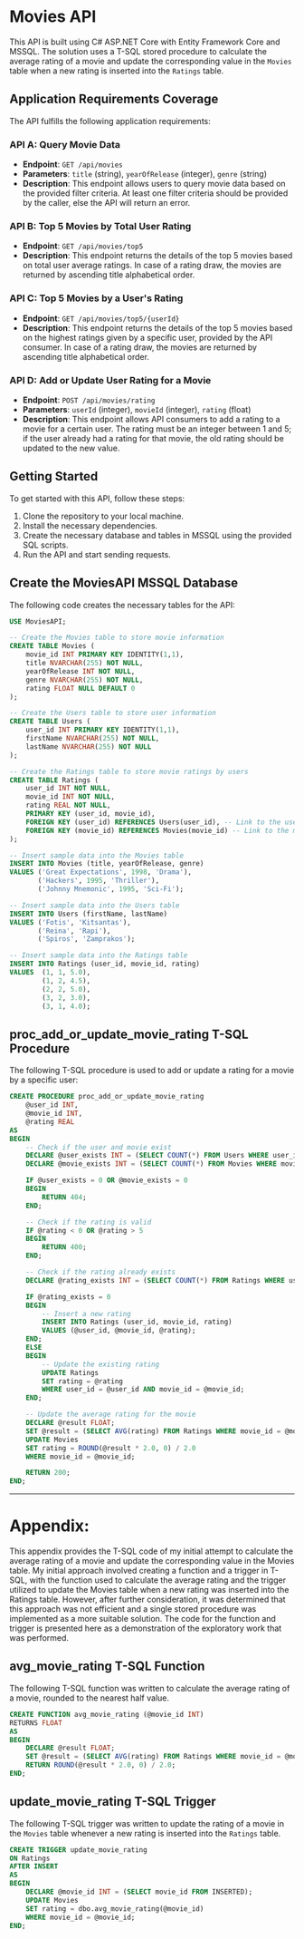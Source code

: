# Movies API

This API is built using C# ASP.NET Core with Entity Framework Core and MSSQL.
The solution uses a T-SQL stored procedure to calculate the average rating of a movie and update the corresponding value in the `Movies` table when a new rating is inserted into the `Ratings` table.

## Application Requirements Coverage

The API fulfills the following application requirements:

### API A: Query Movie Data
- **Endpoint**: `GET /api/movies`
- **Parameters**: `title` (string), `yearOfRelease` (integer), `genre` (string)
- **Description**: This endpoint allows users to query movie data based on the provided filter criteria. At least one filter criteria should be provided by the caller, else the API will return an error.

### API B: Top 5 Movies by Total User Rating
- **Endpoint**: `GET /api/movies/top5`
- **Description**: This endpoint returns the details of the top 5 movies based on total user average ratings. In case of a rating draw, the movies are returned by ascending title alphabetical order.

### API C: Top 5 Movies by a User's Rating
- **Endpoint**: `GET /api/movies/top5/{userId}`
- **Description**: This endpoint returns the details of the top 5 movies based on the highest ratings given by a specific user, provided by the API consumer. In case of a rating draw, the movies are returned by ascending title alphabetical order.

### API D: Add or Update User Rating for a Movie
- **Endpoint**: `POST /api/movies/rating`
- **Parameters**: `userId` (integer), `movieId` (integer), `rating` (float)
- **Description**: This endpoint allows API consumers to add a rating to a movie for a certain user. The rating must be an integer between 1 and 5; if the user already had a rating for that movie, the old rating should be updated to the new value.

## Getting Started

To get started with this API, follow these steps:

1. Clone the repository to your local machine.
2. Install the necessary dependencies.
3. Create the necessary database and tables in MSSQL using the provided SQL scripts.
4. Run the API and start sending requests.

## Create the MoviesAPI MSSQL Database

The following code creates the necessary tables for the API:

```sql
USE MoviesAPI;

-- Create the Movies table to store movie information
CREATE TABLE Movies (
    movie_id INT PRIMARY KEY IDENTITY(1,1),
    title NVARCHAR(255) NOT NULL,
    yearOfRelease INT NOT NULL,
    genre NVARCHAR(255) NOT NULL,
    rating FLOAT NULL DEFAULT 0
);

-- Create the Users table to store user information
CREATE TABLE Users (
    user_id INT PRIMARY KEY IDENTITY(1,1),
    firstName NVARCHAR(255) NOT NULL,
    lastName NVARCHAR(255) NOT NULL
);

-- Create the Ratings table to store movie ratings by users
CREATE TABLE Ratings (
    user_id INT NOT NULL,
    movie_id INT NOT NULL,
    rating REAL NOT NULL,
    PRIMARY KEY (user_id, movie_id),
    FOREIGN KEY (user_id) REFERENCES Users(user_id), -- Link to the user_id in the Users table
    FOREIGN KEY (movie_id) REFERENCES Movies(movie_id) -- Link to the movie_id in the Movies table
);

-- Insert sample data into the Movies table
INSERT INTO Movies (title, yearOfRelease, genre)
VALUES ('Great Expectations', 1998, 'Drama'), 
       ('Hackers', 1995, 'Thriller'), 
       ('Johnny Mnemonic', 1995, 'Sci-Fi');

-- Insert sample data into the Users table
INSERT INTO Users (firstName, lastName)
VALUES ('Fotis', 'Kitsantas'), 
       ('Reina', 'Rapi'),
       ('Spiros', 'Zamprakos');

-- Insert sample data into the Ratings table
INSERT INTO Ratings (user_id, movie_id, rating)
VALUES  (1, 1, 5.0),
        (1, 2, 4.5),
        (2, 2, 5.0),
        (3, 2, 3.0),
        (3, 1, 4.0);
```

## proc_add_or_update_movie_rating T-SQL Procedure

The following T-SQL procedure is used to add or update a rating for a movie by a specific user:

```sql
CREATE PROCEDURE proc_add_or_update_movie_rating
    @user_id INT,
    @movie_id INT,
    @rating REAL
AS
BEGIN
    -- Check if the user and movie exist
    DECLARE @user_exists INT = (SELECT COUNT(*) FROM Users WHERE user_id = @user_id);
    DECLARE @movie_exists INT = (SELECT COUNT(*) FROM Movies WHERE movie_id = @movie_id);

    IF @user_exists = 0 OR @movie_exists = 0
    BEGIN
        RETURN 404;
    END;

    -- Check if the rating is valid
    IF @rating < 0 OR @rating > 5
    BEGIN
        RETURN 400;
    END;

    -- Check if the rating already exists
    DECLARE @rating_exists INT = (SELECT COUNT(*) FROM Ratings WHERE user_id = @user_id AND movie_id = @movie_id);

    IF @rating_exists = 0
    BEGIN
        -- Insert a new rating
        INSERT INTO Ratings (user_id, movie_id, rating)
        VALUES (@user_id, @movie_id, @rating);
    END;
    ELSE
    BEGIN
        -- Update the existing rating
        UPDATE Ratings
        SET rating = @rating
        WHERE user_id = @user_id AND movie_id = @movie_id;
    END;

    -- Update the average rating for the movie
    DECLARE @result FLOAT;
    SET @result = (SELECT AVG(rating) FROM Ratings WHERE movie_id = @movie_id);
    UPDATE Movies
    SET rating = ROUND(@result * 2.0, 0) / 2.0
    WHERE movie_id = @movie_id;

    RETURN 200;
END;
```



---



# Appendix:

This appendix provides the T-SQL code of my initial attempt to calculate the average rating of a movie and update the corresponding value in the Movies table. My initial approach involved creating a function and a trigger in T-SQL, with the function used to calculate the average rating and the trigger utilized to update the Movies table when a new rating was inserted into the Ratings table. However, after further consideration, it was determined that this approach was not efficient and a single stored procedure was implemented as a more suitable solution. The code for the function and trigger is presented here as a demonstration of the exploratory work that was performed.

## avg_movie_rating T-SQL Function

The following T-SQL function was written to calculate the average rating of a movie, rounded to the nearest half value.

```sql
CREATE FUNCTION avg_movie_rating (@movie_id INT)
RETURNS FLOAT
AS
BEGIN
    DECLARE @result FLOAT;
    SET @result = (SELECT AVG(rating) FROM Ratings WHERE movie_id = @movie_id);
    RETURN ROUND(@result * 2.0, 0) / 2.0;
END;
```

## update_movie_rating T-SQL Trigger

The following T-SQL trigger was written to update the rating of a movie in the `Movies` table whenever a new rating is inserted into the `Ratings` table.

```sql
CREATE TRIGGER update_movie_rating
ON Ratings
AFTER INSERT
AS
BEGIN
    DECLARE @movie_id INT = (SELECT movie_id FROM INSERTED);
    UPDATE Movies
    SET rating = dbo.avg_movie_rating(@movie_id)
    WHERE movie_id = @movie_id;
END;
```
